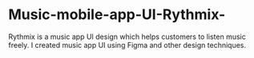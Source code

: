 # Music-mobile-app-UI-Rythmix-
Rythmix is a music app UI design which helps customers to listen music freely. I created music app UI using Figma and other design techniques.
